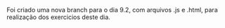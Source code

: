 Foi criado uma nova branch para o dia 9.2, com arquivos .js e .html, para realização dos exercicios deste dia. 

